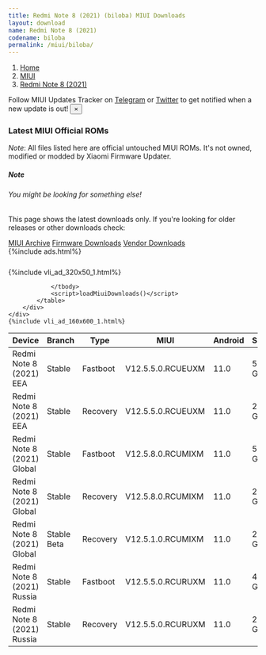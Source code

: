 ```yaml
---
title: Redmi Note 8 (2021) (biloba) MIUI Downloads
layout: download
name: Redmi Note 8 (2021)
codename: biloba
permalink: /miui/biloba/
---
```

<nav aria-label="breadcrumb">
    <ol class="breadcrumb">
        <li class="breadcrumb-item"><a href="/">Home</a></li>
        <li class="breadcrumb-item"><a href="/miui/">MIUI</a></li>
        <li class="breadcrumb-item active" aria-current="page"><a href="/miui/biloba/">Redmi Note 8 (2021)</a></li>
    </ol>
</nav>
<div class="alert alert-primary alert-dismissible fade show" role="alert">
    Follow MIUI Updates Tracker on <a href="https://t.me/MIUIUpdatesTracker" class="alert-link">Telegram</a>
     or <a href="https://twitter.com/MiFwUpdater" class="alert-link">Twitter</a> to get notified when a new update is out!
    <button type="button" class="close" data-dismiss="alert" aria-label="Close">
        <span aria-hidden="true">&times;</span>
    </button>
</div>

### Latest MIUI Official ROMs
*Note*: All files listed here are official untouched MIUI ROMs. It's not owned, modified or modded by Xiaomi Firmware Updater.
<div class="card">
  <div class="card-body">
    <h5 class="card-title">Note</h5>
    <h6 class="card-subtitle mb-2 text-muted">You might be looking for something else!</h6>
    <p class="card-text">This page shows the latest downloads only.
     If you're looking for older releases or other downloads check:</p>
    <a href="/archive/miui/biloba/" class="card-link">MIUI Archive</a>
    <a href="/firmware/biloba/" class="card-link">Firmware Downloads</a>
    <a href="/vendor/biloba/" class="card-link">Vendor Downloads</a>
  </div>
</div>
{%include ads.html%}
<div class="row justify-content-center">
    <div class="col-10">
        <div class="table-responsive-md" style="margin-top: 25px;">
            {%include vli_ad_320x50_1.html%}
            <table id="miui" class="display dt-responsive nowrap compact table table-striped table-hover table-sm">
                <thead class="thead-dark">
                    <tr>
                        <th data-ref="device">Device</th>
                        <th data-ref="branch">Branch</th>
                        <th data-ref="type">Type</th>
                        <th data-ref="miui">MIUI</th>
                        <th data-ref="android">Android</th>
                        <th data-ref="size">Size</th>
                        <th data-ref="size">Date</th>
                        <th data-ref="link">Link</th>
                    </tr>
                </thead>
                <tbody>
                <tr><td>Redmi Note 8 (2021) EEA</td><td>Stable</td><td>Fastboot</td><td>V12.5.5.0.RCUEUXM</td><td>11.0</td><td>5.1 GB</td><td>2021-09-30</td><td><a href="/miui/biloba/stable/V12.5.5.0.RCUEUXM/">Download</a></td></tr>
<tr><td>Redmi Note 8 (2021) EEA</td><td>Stable</td><td>Recovery</td><td>V12.5.5.0.RCUEUXM</td><td>11.0</td><td>2.4 GB</td><td>2021-10-11</td><td><a href="/miui/biloba/stable/V12.5.5.0.RCUEUXM/">Download</a></td></tr>
<tr><td>Redmi Note 8 (2021) Global</td><td>Stable</td><td>Fastboot</td><td>V12.5.8.0.RCUMIXM</td><td>11.0</td><td>5.2 GB</td><td>2021-11-03</td><td><a href="/miui/biloba/stable/V12.5.8.0.RCUMIXM/">Download</a></td></tr>
<tr><td>Redmi Note 8 (2021) Global</td><td>Stable</td><td>Recovery</td><td>V12.5.8.0.RCUMIXM</td><td>11.0</td><td>2.5 GB</td><td>2021-11-15</td><td><a href="/miui/biloba/stable/V12.5.8.0.RCUMIXM/">Download</a></td></tr>
<tr><td>Redmi Note 8 (2021) Global</td><td>Stable Beta</td><td>Recovery</td><td>V12.5.1.0.RCUMIXM</td><td>11.0</td><td>2.3 GB</td><td>2021-05-25</td><td><a href="/miui/biloba/stable beta/V12.5.1.0.RCUMIXM/">Download</a></td></tr>
<tr><td>Redmi Note 8 (2021) Russia</td><td>Stable</td><td>Fastboot</td><td>V12.5.5.0.RCURUXM</td><td>11.0</td><td>4.8 GB</td><td>2021-11-15</td><td><a href="/miui/biloba/stable/V12.5.5.0.RCURUXM/">Download</a></td></tr>
<tr><td>Redmi Note 8 (2021) Russia</td><td>Stable</td><td>Recovery</td><td>V12.5.5.0.RCURUXM</td><td>11.0</td><td>2.5 GB</td><td>2021-11-19</td><td><a href="/miui/biloba/stable/V12.5.5.0.RCURUXM/">Download</a></td></tr>

                </tbody>
                <script>loadMiuiDownloads()</script>
            </table>
        </div>
    </div>
    {%include vli_ad_160x600_1.html%}
</div>

